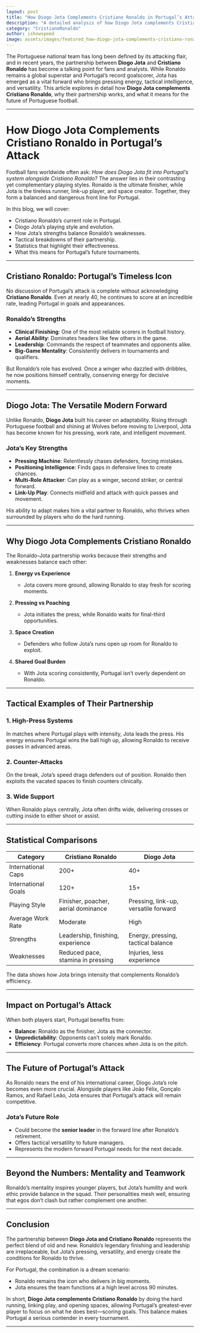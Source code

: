 ```yaml
---
layout: post
title: "How Diogo Jota Complements Cristiano Ronaldo in Portugal’s Attack"
description: "A detailed analysis of how Diogo Jota complements Cristiano Ronaldo in Portugal’s attack, exploring their playing styles, partnership, tactics, and impact on the national team."
category: "CristianoRonaldo"
author: ishowspeed
image: assets/images/featured_how-diogo-jota-complements-cristiano-ronaldo.webp
---
```

 
The Portuguese national team has long been defined by its attacking flair, and in recent years, the partnership between **Diogo Jota** and **Cristiano Ronaldo** has become a talking point for fans and analysts. While Ronaldo remains a global superstar and Portugal’s record goalscorer, Jota has emerged as a vital forward who brings pressing energy, tactical intelligence, and versatility. This article explores in detail how **Diogo Jota complements Cristiano Ronaldo**, why their partnership works, and what it means for the future of Portuguese football.  

---

# How Diogo Jota Complements Cristiano Ronaldo in Portugal’s Attack  

Football fans worldwide often ask: *How does Diogo Jota fit into Portugal’s system alongside Cristiano Ronaldo?* The answer lies in their contrasting yet complementary playing styles. Ronaldo is the ultimate finisher, while Jota is the tireless runner, link-up player, and space creator. Together, they form a balanced and dangerous front line for Portugal.  

In this blog, we will cover:  
- Cristiano Ronaldo’s current role in Portugal.  
- Diogo Jota’s playing style and evolution.  
- How Jota’s strengths balance Ronaldo’s weaknesses.  
- Tactical breakdowns of their partnership.  
- Statistics that highlight their effectiveness.  
- What this means for Portugal’s future tournaments.  

---

## Cristiano Ronaldo: Portugal’s Timeless Icon  

No discussion of Portugal’s attack is complete without acknowledging **Cristiano Ronaldo**. Even at nearly 40, he continues to score at an incredible rate, leading Portugal in goals and appearances.  

### Ronaldo’s Strengths  
- **Clinical Finishing**: One of the most reliable scorers in football history.  
- **Aerial Ability**: Dominates headers like few others in the game.  
- **Leadership**: Commands the respect of teammates and opponents alike.  
- **Big-Game Mentality**: Consistently delivers in tournaments and qualifiers.  

But Ronaldo’s role has evolved. Once a winger who dazzled with dribbles, he now positions himself centrally, conserving energy for decisive moments.  

---

## Diogo Jota: The Versatile Modern Forward  

Unlike Ronaldo, **Diogo Jota** built his career on adaptability. Rising through Portuguese football and shining at Wolves before moving to Liverpool, Jota has become known for his pressing, work rate, and intelligent movement.  

### Jota’s Key Strengths  
- **Pressing Machine**: Relentlessly chases defenders, forcing mistakes.  
- **Positioning Intelligence**: Finds gaps in defensive lines to create chances.  
- **Multi-Role Attacker**: Can play as a winger, second striker, or central forward.  
- **Link-Up Play**: Connects midfield and attack with quick passes and movement.  

His ability to adapt makes him a vital partner to Ronaldo, who thrives when surrounded by players who do the hard running.  

---

## Why Diogo Jota Complements Cristiano Ronaldo  

The Ronaldo-Jota partnership works because their strengths and weaknesses balance each other:  

1. **Energy vs Experience**  
   - Jota covers more ground, allowing Ronaldo to stay fresh for scoring moments.  

2. **Pressing vs Poaching**  
   - Jota initiates the press, while Ronaldo waits for final-third opportunities.  

3. **Space Creation**  
   - Defenders who follow Jota’s runs open up room for Ronaldo to exploit.  

4. **Shared Goal Burden**  
   - With Jota scoring consistently, Portugal isn’t overly dependent on Ronaldo.  

---

## Tactical Examples of Their Partnership  

### 1. High-Press Systems  
In matches where Portugal plays with intensity, Jota leads the press. His energy ensures Portugal wins the ball high up, allowing Ronaldo to receive passes in advanced areas.  

### 2. Counter-Attacks  
On the break, Jota’s speed drags defenders out of position. Ronaldo then exploits the vacated spaces to finish counters clinically.  

### 3. Wide Support  
When Ronaldo plays centrally, Jota often drifts wide, delivering crosses or cutting inside to either shoot or assist.  

---

## Statistical Comparisons  

| Category                  | Cristiano Ronaldo                       | Diogo Jota                           |
|---------------------------|------------------------------------------|--------------------------------------|
| International Caps        | 200+                                    | 40+                                  |
| International Goals       | 120+                                    | 15+                                  |
| Playing Style             | Finisher, poacher, aerial dominance      | Pressing, link-up, versatile forward |
| Average Work Rate         | Moderate                                | High                                 |
| Strengths                 | Leadership, finishing, experience        | Energy, pressing, tactical balance   |
| Weaknesses                | Reduced pace, stamina in pressing        | Injuries, less experience            |

The data shows how Jota brings intensity that complements Ronaldo’s efficiency.  

---

## Impact on Portugal’s Attack  

When both players start, Portugal benefits from:  
- **Balance**: Ronaldo as the finisher, Jota as the connector.  
- **Unpredictability**: Opponents can’t solely mark Ronaldo.  
- **Efficiency**: Portugal converts more chances when Jota is on the pitch.  

---

## The Future of Portugal’s Attack  

As Ronaldo nears the end of his international career, Diogo Jota’s role becomes even more crucial. Alongside players like João Félix, Gonçalo Ramos, and Rafael Leão, Jota ensures that Portugal’s attack will remain competitive.  

### Jota’s Future Role  
- Could become the **senior leader** in the forward line after Ronaldo’s retirement.  
- Offers tactical versatility to future managers.  
- Represents the modern forward Portugal needs for the next decade.  

---

## Beyond the Numbers: Mentality and Teamwork  

Ronaldo’s mentality inspires younger players, but Jota’s humility and work ethic provide balance in the squad. Their personalities mesh well, ensuring that egos don’t clash but rather complement one another.  

---

## Conclusion  

The partnership between **Diogo Jota and Cristiano Ronaldo** represents the perfect blend of old and new. Ronaldo’s legendary finishing and leadership are irreplaceable, but Jota’s pressing, versatility, and energy create the conditions for Ronaldo to thrive.  

For Portugal, the combination is a dream scenario:  
- Ronaldo remains the icon who delivers in big moments.  
- Jota ensures the team functions at a high level across 90 minutes.  

In short, **Diogo Jota complements Cristiano Ronaldo** by doing the hard running, linking play, and opening spaces, allowing Portugal’s greatest-ever player to focus on what he does best—scoring goals. This balance makes Portugal a serious contender in every tournament.  

---
